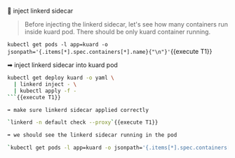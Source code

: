 💉 inject linkerd sidecar

> Before injecting the linkerd sidecar, let's see how many containers run inside kuard pod. There should be only kuard container running.

`kubectl get pods -l app=kuard -o jsonpath='{.items[*].spec.containers[*].name}{"\n"}'`{{execute T1}}

➡ inject linkerd sidecar into kuard pod

```bash
kubectl get deploy kuard -o yaml \
  | linkerd inject - \
  | kubectl apply -f -
```{{execute T1}}

➡ make sure linkerd sidecar applied correctly

`linkerd -n default check --proxy`{{execute T1}}

➡ we should see the linkerd sidecar running in the pod

`kubectl get pods -l app=kuard -o jsonpath='{.items[*].spec.containers[*].name}{"\n"}'`{{execute T1}}
